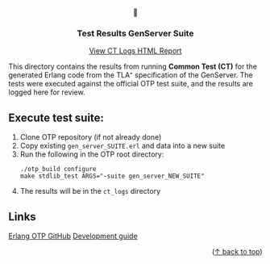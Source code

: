 <a id="readme-top"></a>
<div align="center">
  <p>🧪
  </p>

  <h3 align="center">Test Results GenServer Suite</h3>

  <p align="center">
    <a href="https://stolla99.github.io/gen-server-verification/ct_logs/all_runs.html
">View CT Logs HTML Report</a>
  </p>
</div>

This directory contains the results from running **Common Test (CT)** for the generated Erlang code from the TLA⁺ specification of the GenServer. The tests were executed against the official OTP test suite, and the results are logged here for review.

## Execute test suite:
1. Clone OTP repository (if not already done)
2. Copy existing ```gen_server_SUITE.erl``` and data into a new suite
3. Run the following in the OTP root directory:
    ```shell
    ./otp_build configure
    make stdlib_test ARGS="-suite gen_server_NEW_SUITE"
    ```
4. The results will be in the `ct_logs` directory

## Links
[Erlang OTP GitHub](https://github.com/erlang/otp)
[Development guide](https://github.com/erlang/otp/blob/master/HOWTO/DEVELOPMENT.md)
<p align="right">(<a href="#readme-top">↑ back to top</a>)</p>